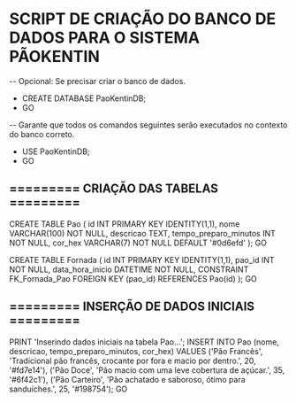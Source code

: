 

# SCRIPT DE CRIAÇÃO DO BANCO DE DADOS PARA O SISTEMA PÃOKENTIN


 -- Opcional: Se precisar criar o banco de dados.
 * CREATE DATABASE PaoKentinDB;
 * GO

-- Garante que todos os comandos seguintes serão executados no contexto do banco correto.
* USE PaoKentinDB;
* GO

## ========= CRIAÇÃO DAS TABELAS =========

CREATE TABLE Pao (
id INT PRIMARY KEY IDENTITY(1,1),
nome VARCHAR(100) NOT NULL,
descricao TEXT,
tempo_preparo_minutos INT NOT NULL,
cor_hex VARCHAR(7) NOT NULL DEFAULT '#0d6efd' 
);
GO

CREATE TABLE Fornada (
id INT PRIMARY KEY IDENTITY(1,1),
pao_id INT NOT NULL,
data_hora_inicio DATETIME NOT NULL,
CONSTRAINT FK_Fornada_Pao FOREIGN KEY (pao_id) REFERENCES Pao(id)
);
GO


## ========= INSERÇÃO DE DADOS INICIAIS =========

PRINT 'Inserindo dados iniciais na tabela Pao...';
INSERT INTO Pao (nome, descricao, tempo_preparo_minutos, cor_hex) VALUES
('Pão Francês', 'Tradicional pão francês, crocante por fora e macio por dentro.', 20, '#fd7e14'),
('Pão Doce', 'Pão macio com uma leve cobertura de açúcar.', 35, '#6f42c1'),
('Pão Carteiro', 'Pão achatado e saboroso, ótimo para sanduíches.', 25, '#198754');
GO
